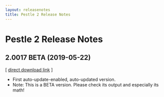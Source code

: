 ```yaml
---
layout: releasenotes
title: Pestle 2 Release Notes
---
```


# Pestle 2 Release Notes

## 2.0017 BETA (2019-05-22)

[ [direct download link](https://niaid.github.io/spice/pestle/updates/Pestle20017.zip) ]

* First auto-update-enabled, auto-updated version.
* Note: This is a BETA version. Please check its output and especially its math!
